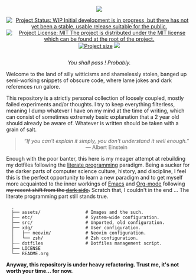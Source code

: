 <p align='center'><img src='assets/images/dotfiles.png' /></p>

<p align='center'>
   <a href='https://www.repostatus.org/#wip'><img src='https://img.shields.io/badge/status-WIP-informational?style=for-the-badge&color=yellow' alt='Project Status: WIP  Initial development is in progress, but there has not yet been a stable, usable release suitable for the public.' /></a>
   <a href='https://github.com/scheatkode/dotfiles/blob/main/LICENSE'><img src='https://img.shields.io/github/license/scheatkode/dotfiles?color=blue&style=for-the-badge' alt='Project License: MIT  The project is distributed under the MIT license which can be found at the root of the project.' /></a>
   <a href='https:///github.com/scheatkode/dotfiles'><img src='https://img.shields.io/tokei/lines/github/scheatkode/dotfiles?style=for-the-badge' alt='Project size' /></a>
   <a href=''><img src='https://img.shields.io/github/languages/code-size/scheatkode/dotfiles?color=inactive&style=for-the-badge' /></a>
</p>
<p align='center'>
   <img id='gif' class='nlSABoG9CSaJpsufv8WW9 _3vYn8QjoEvrXxHyqdn9ddZ _2XBDTIVigBJDybhZvL-hU3' src='https://media0.giphy.com/media/m12EDnP8xGLy8/200w.webp?cid=790b7611aed22bdda9b165fdcf6e511b52fbf78e6e1f6d00&amp;rid=200w.webp&amp;ct=g' srcset='https://media0.giphy.com/media/m12EDnP8xGLy8/200w.webp?cid=790b7611aed22bdda9b165fdcf6e511b52fbf78e6e1f6d00&amp;rid=200w.webp&amp;ct=g 200w,https://media0.giphy.com/media/m12EDnP8xGLy8/giphy.webp?cid=790b7611aed22bdda9b165fdcf6e511b52fbf78e6e1f6d00&amp;rid=giphy.webp&amp;ct=g 480w,' sizes='100vw' alt=''>
</p>

<p align='center'><i>You shall pass ! Probably.</i></p>

Welcome to  the land  of silly  witticisms and  shamelessly stolen,  banged up
semi-working snippets  of obscure code,  where lame jokes and  dark references
run galore.

This repository is  a strictly personal collection of  loosely coupled, mostly
failed  experiments and/or  thoughts.  I try  to  keep everything  filterless,
meaning I dump  whatever I have on my  mind at the time of  writing, which can
consist of  sometimes extremely  basic explanation  that a  2 year  old should
already be aware of. Whatever is written should be taken with a grain of salt.

<blockquote>
<p align='center'>
<i>“If you  can't explain  it simply,  you don't understand  it well  enough.”</i> — Albert Einstein
</p>
</blockquote>


Enough with the poor  banter, this here is my meager  attempt at rebuilding my
dotfiles following the  [literate programming](https://en.wikipedia.org/wiki/Literate_programming) paradigm. Being a  sucker for the
darker parts of computer science culture, history, and discipline, I feel this
is the  perfect opportunity  to learn a  new paradigm and  to get  myself more
acquainted to  the inner workings  of [Emacs](https://www.gnu.org/s/emacs/)  and [Org-mode](https://orgmode.org/) ~~following  my recent
shift from the [dark side](https://neovim.io/).~~ Scratch that, I couldn't in the end ... The literate
programming part still stands true.


      .
      ├── assets/                 # Images and the such.
      ├── etc/                    # System-wide configuration.
      ├── src/                    # Unported, old configuration.
      ├── xdg/                    # User configuration.
      │   ├── neovim/             # Neovim configuration.
      │   └── zsh/                # Zsh configuration.
      ├── dotfiles                # Dotfiles management script.
      ├── LICENSE
      └── README.org


**Anyway, this repository  is under heavy refactoring. Trust me,  it's not worth
your time... for now.**
